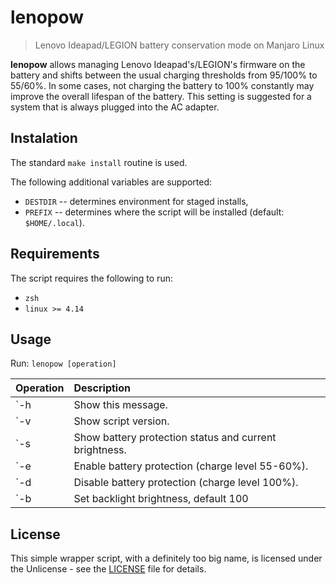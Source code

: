 # lenopow

>Lenovo Ideapad/LEGION battery conservation mode on Manjaro Linux

**lenopow** allows managing Lenovo Ideapad's/LEGION's firmware on the battery
and shifts between the usual charging thresholds from 95/100% to 55/60%.
In some cases, not charging the battery to 100% constantly may improve
the overall lifespan of the battery. This setting is suggested for a system
that is always plugged into the AC adapter.


## Instalation

The standard `make install` routine is used.

The following additional variables are supported:
- `DESTDIR` -- determines environment for staged installs,
- `PREFIX`  -- determines where the script will be installed (default: `$HOME/.local`).


## Requirements

The script requires the following to run:
- `zsh`
- `linux >= 4.14`


## Usage

Run: `lenopow [operation]`

| Operation                       | Description                                              |
| :------------------------------ | :------------------------------------------------------- |
| `-h              | Show this message.                                       |
| `-v              | Show script version.                                     |
| `-s              | Show battery protection status and current brightness.   |
| `-e              | Enable battery protection (charge level 55-60%).         |
| `-d              | Disable battery protection (charge level 100%).          |
| `-b <brightness> | Set backlight brightness, default 100                    |


## License

This simple wrapper script, with a definitely too big name, is licensed under the Unlicense - see the [LICENSE](LICENSE) file for details.
